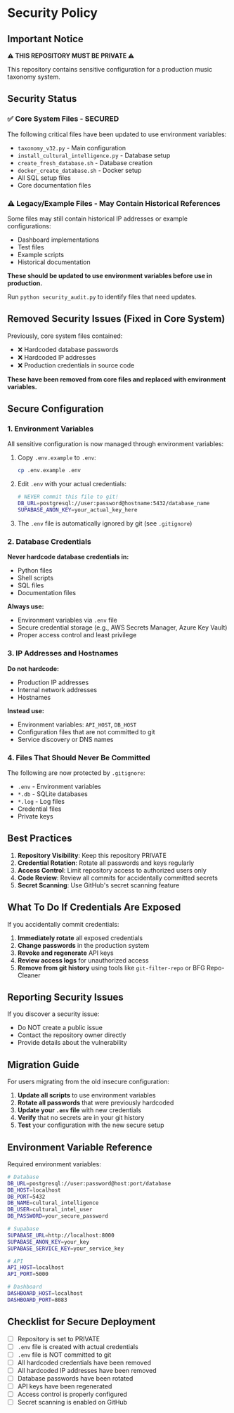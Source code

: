 # Security Policy

## Important Notice

**⚠️ THIS REPOSITORY MUST BE PRIVATE ⚠️**

This repository contains sensitive configuration for a production music taxonomy system.

## Security Status

### ✅ Core System Files - SECURED
The following critical files have been updated to use environment variables:
- `taxonomy_v32.py` - Main configuration
- `install_cultural_intelligence.py` - Database setup
- `create_fresh_database.sh` - Database creation
- `docker_create_database.sh` - Docker setup
- All SQL setup files
- Core documentation files

### ⚠️ Legacy/Example Files - May Contain Historical References
Some files may still contain historical IP addresses or example configurations:
- Dashboard implementations
- Test files
- Example scripts
- Historical documentation

**These should be updated to use environment variables before use in production.**

Run `python security_audit.py` to identify files that need updates.

## Removed Security Issues (Fixed in Core System)

Previously, core system files contained:
- ❌ Hardcoded database passwords 
- ❌ Hardcoded IP addresses
- ❌ Production credentials in source code

**These have been removed from core files and replaced with environment variables.**

## Secure Configuration

### 1. Environment Variables

All sensitive configuration is now managed through environment variables:

1. Copy `.env.example` to `.env`:
   ```bash
   cp .env.example .env
   ```

2. Edit `.env` with your actual credentials:
   ```bash
   # NEVER commit this file to git!
   DB_URL=postgresql://user:password@hostname:5432/database_name
   SUPABASE_ANON_KEY=your_actual_key_here
   ```

3. The `.env` file is automatically ignored by git (see `.gitignore`)

### 2. Database Credentials

**Never hardcode database credentials in:**
- Python files
- Shell scripts
- SQL files
- Documentation files

**Always use:**
- Environment variables via `.env` file
- Secure credential storage (e.g., AWS Secrets Manager, Azure Key Vault)
- Proper access control and least privilege

### 3. IP Addresses and Hostnames

**Do not hardcode:**
- Production IP addresses
- Internal network addresses
- Hostnames

**Instead use:**
- Environment variables: `API_HOST`, `DB_HOST`
- Configuration files that are not committed to git
- Service discovery or DNS names

### 4. Files That Should Never Be Committed

The following are now protected by `.gitignore`:
- `.env` - Environment variables
- `*.db` - SQLite databases
- `*.log` - Log files
- Credential files
- Private keys

## Best Practices

1. **Repository Visibility**: Keep this repository PRIVATE
2. **Credential Rotation**: Rotate all passwords and keys regularly
3. **Access Control**: Limit repository access to authorized users only
4. **Code Review**: Review all commits for accidentally committed secrets
5. **Secret Scanning**: Use GitHub's secret scanning feature

## What To Do If Credentials Are Exposed

If you accidentally commit credentials:

1. **Immediately rotate** all exposed credentials
2. **Change passwords** in the production system
3. **Revoke and regenerate** API keys
4. **Review access logs** for unauthorized access
5. **Remove from git history** using tools like `git-filter-repo` or BFG Repo-Cleaner

## Reporting Security Issues

If you discover a security issue:
- Do NOT create a public issue
- Contact the repository owner directly
- Provide details about the vulnerability

## Migration Guide

For users migrating from the old insecure configuration:

1. **Update all scripts** to use environment variables
2. **Rotate all passwords** that were previously hardcoded
3. **Update your `.env` file** with new credentials
4. **Verify** that no secrets are in your git history
5. **Test** your configuration with the new secure setup

## Environment Variable Reference

Required environment variables:

```bash
# Database
DB_URL=postgresql://user:password@host:port/database
DB_HOST=localhost
DB_PORT=5432
DB_NAME=cultural_intelligence
DB_USER=cultural_intel_user
DB_PASSWORD=your_secure_password

# Supabase
SUPABASE_URL=http://localhost:8000
SUPABASE_ANON_KEY=your_key
SUPABASE_SERVICE_KEY=your_service_key

# API
API_HOST=localhost
API_PORT=5000

# Dashboard
DASHBOARD_HOST=localhost
DASHBOARD_PORT=8083
```

## Checklist for Secure Deployment

- [ ] Repository is set to PRIVATE
- [ ] `.env` file is created with actual credentials
- [ ] `.env` file is NOT committed to git
- [ ] All hardcoded credentials have been removed
- [ ] All hardcoded IP addresses have been removed
- [ ] Database passwords have been rotated
- [ ] API keys have been regenerated
- [ ] Access control is properly configured
- [ ] Secret scanning is enabled on GitHub
